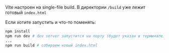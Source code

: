 Vite настроен на single-file build. 
В директории `/build` уже лежит готовый `index.html`

Если хотите запустить и что-то поменять:
```bash
npm install
npm run dev # dev server запустится на порту (будет указан в терминале)
...
npm run build # собираем новый index.html
```

